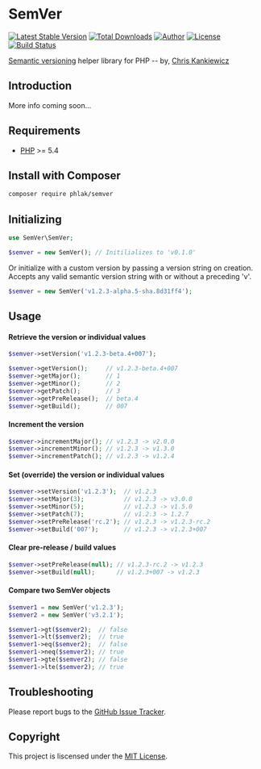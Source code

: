SemVer
======

[![Latest Stable Version](https://img.shields.io/packagist/v/PHLAK/SemVer.svg)](https://packagist.org/packages/PHLAK/SemVer)
[![Total Downloads](https://img.shields.io/packagist/dt/PHLAK/SemVer.svg)](https://packagist.org/packages/PHLAK/SemVer)
[![Author](https://img.shields.io/badge/author-Chris%20Kankiewicz-blue.svg)](https://www.ChrisKankiewicz.com)
[![License](https://img.shields.io/packagist/l/PHLAK/SemVer.svg)](https://packagist.org/packages/PHLAK/SemVer)
[![Build Status](https://img.shields.io/travis/PHLAK/SemVer.svg)](https://travis-ci.org/PHLAK/SemVer)

[Semantic versioning](http://semver.org) helper library for PHP -- by, [Chris Kankiewicz](https://www.ChrisKankiewicz.com)

Introduction
------------

More info coming soon...

Requirements
------------

  - [PHP](https://php.net) >= 5.4


Install with Composer
---------------------

```bash
composer require phlak/semver
```

Initializing
------------

```php
use SemVer\SemVer;

$semver = new SemVer(); // Initilializes to 'v0.1.0'
```

Or initialize with a custom version by passing a version string on creation.
Accepts any valid semantic version string with or without a preceding 'v'.

```php
$semver = new SemVer('v1.2.3-alpha.5-sha.8d31ff4');
```

Usage
-----

#### Retrieve the version or individual values

```php
$semver->setVersion('v1.2.3-beta.4+007');

$semver->getVersion();     // v1.2.3-beta.4+007
$semver->getMajor();       // 1
$semver->getMinor();       // 2
$semver->getPatch();       // 3
$semver->getPreRelease();  // beta.4
$semver->getBuild();       // 007
```

#### Increment the version

```php
$semver->incrementMajor(); // v1.2.3 -> v2.0.0
$semver->incrementMinor(); // v1.2.3 -> v1.3.0
$semver->incrementPatch(); // v1.2.3 -> v1.2.4
```

#### Set (override) the version or individual values

```php
$semver->setVersion('v1.2.3');  // v1.2.3
$semver->setMajor(3);           // v1.2.3 -> v3.0.0
$semver->setMinor(5);           // v1.2.3 -> v1.5.0
$semver->setPatch(7);           // v1.2.3 -> 1.2.7
$semver->setPreRelease('rc.2'); // v1.2.3 -> v1.2.3-rc.2
$semver->setBuild('007');       // v1.2.3 -> v1.2.3+007
```

#### Clear pre-release / build values

```php
$semver->setPreRelease(null); // v1.2.3-rc.2 -> v1.2.3
$semver->setBuild(null);      // v1.2.3+007 -> v1.2.3
```

#### Compare two SemVer objects

```php
$semver1 = new SemVer('v1.2.3');
$semver2 = new SemVer('v3.2.1');

$semver1->gt($semver2);  // false
$semver1->lt($semver2);  // true
$semver1->eq($semver2);  // false
$semver1->neq($semver2); // true
$semver1->gte($semver2); // false
$semver1->lte($semver2); // true
```

Troubleshooting
---------------

Please report bugs to the [GitHub Issue Tracker](https://github.com/PHLAK/SemVer/issues).

Copyright
---------

This project is liscensed under the [MIT License](https://github.com/PHLAK/SemVer/blob/master/LICENSE).

